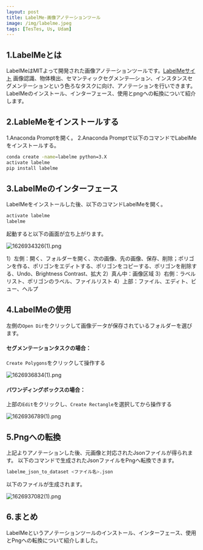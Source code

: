 ```yaml
---
layout: post
title: LabelMe-画像アノテーションツール
image: /img/labelme.jpeg
tags: [TesTes, Us, Udam]
---
```


## 1.LabelMeとは
LabelMeはMITよって開発された画像アノテーションツールです。[LabelMeサイト](http://labelme.csail.mit.edu/Release3.0)
画像認識、物体検出、セマンティックセグメンテ―ション、インスタンスセグメンテーションという色ろなタスクに向け、アノテーションを行いできます。
LabelMeのインストール、インターフェース、使用とpngへの転換について紹介します。
## 2.LableMeをインストールする
1.Anaconda Promptを開く。
2.Anaconda Promptで以下のコマンドでLabelMeをインストールする。

```bash
conda create -name=labelme python=3.X
activate labelme
pip install labelme
```
## 3.LabelMeのインターフェース
LabelMeをインストールした後、以下のコマンドLabelMeを開く。

```bash
activate labelme
labelme
```
起動すると以下の画面が立ち上がります。

![1626934326(1).png](https://qiita-image-store.s3.ap-northeast-1.amazonaws.com/0/1668082/0c76153b-38f9-e8a1-45ef-d2ee67041d59.png)

1）左側：開く、フォルダーを開く、次の画像、先の画像、保存、削除；ポリゴンを作る、ポリゴンをエディトする、ポリゴンをコピーする、ポリゴンを削除する、Undo、Brightness Contrast、拡大
2）真ん中：画像区域
3）右側：ラベルリスト、ポリゴンのラベル、ファイルリスト
4）上部：ファイル、エディト、ビュー、ヘルプ
## 4.LabelMeの使用
左側の```Open Dir```をクリックして画像データが保存されているフォルダーを選びます。
#### セグメンテーションタスクの場合：
```Create Polygons```をクリックして操作する

![1626936834(1).png](https://qiita-image-store.s3.ap-northeast-1.amazonaws.com/0/1668082/08621391-7ebc-cff0-a266-8a23dd2d725f.png)

#### バワンディングボックスの場合：
上部の```Edit```をクリックし、```Create Rectangle```を選択してから操作する

![1626936789(1).png](https://qiita-image-store.s3.ap-northeast-1.amazonaws.com/0/1668082/f3fe4d2c-e864-46bf-0b3f-0cb8a0203e86.png)

## 5.Pngへの転換
上記よりアノテーションした後、元画像と対応されたJsonファイルが得られます。
以下のコマンドで生成されたJsonファイルをPngへ転換できます。

```bash
labelme_json_to_dataset <ファイル名>.json
```
以下のファイルが生成されます。

![1626937082(1).png](https://qiita-image-store.s3.ap-northeast-1.amazonaws.com/0/1668082/dc450832-0a27-7419-827c-29bcff53a905.png)

## 6.まとめ
LabelMeというアノテーションツールのインストール、インターフェース、使用とPngへの転換について紹介しました。
